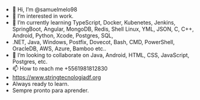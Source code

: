 - 👋 Hi, I’m @samuelmelo98
- 👀 I’m interested in work.
- 🌱 I’m currently learning TypeScript, Docker, Kubenetes, Jenkins, SpringBoot, Angular, MongoDB, Redis, Shell Linux, YML, JSON, C, C++, Android, Python, Xcode, Postgres, SQL,
- .NET, Java, Windows, Postfix, Dovecot, Bash, CMD, PowerShell, OracleDB, AWS, Azure, Bamboo etc..
- 💞️ I’m looking to collaborate on Java, Android, HTML, CSS, JavaScript, Postgres, etc.
- 📫 How to reach me +5561981812830
- https://www.stringtecnologiadf.org
- Always ready to learn.
- Sempre pronto para aprender.

<!---
samuelmelo98/samuelmelo98 is a ✨ special ✨ repository because its `README.md` (this file) appears on your GitHub profile.
You can click the Preview link to take a look at your changes.
--->
